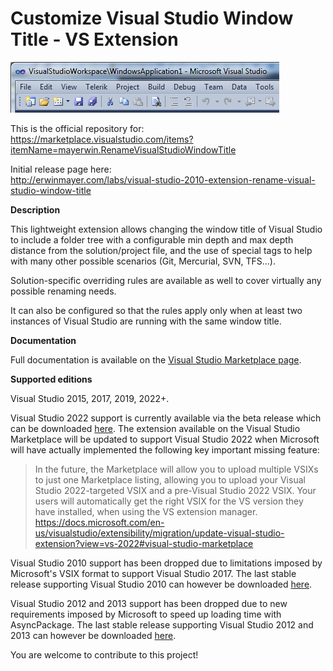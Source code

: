 # Customize Visual Studio Window Title - VS Extension
![Screenshot](/CustomizeVSWindowTitleSharedFolder/Screenshot.png?raw=true "Screenshot")

This is the official repository for:  
https://marketplace.visualstudio.com/items?itemName=mayerwin.RenameVisualStudioWindowTitle

Initial release page here:  
http://erwinmayer.com/labs/visual-studio-2010-extension-rename-visual-studio-window-title

**Description**

This lightweight extension allows changing the window title of Visual Studio to include a folder tree with a configurable min depth and max depth distance from the solution/project file, and the use of special tags to help with many other possible scenarios (Git, Mercurial, SVN, TFS...). 

Solution-specific overriding rules are available as well to cover virtually any possible renaming needs.

It can also be configured so that the rules apply only when at least two instances of Visual Studio are running with the same window title.

**Documentation**

Full documentation is available on the [Visual Studio Marketplace page](https://marketplace.visualstudio.com/items?itemName=mayerwin.RenameVisualStudioWindowTitle).

**Supported editions**

Visual Studio 2015, 2017, 2019, 2022+.

Visual Studio 2022 support is currently available via the beta release which can be downloaded [here](https://github.com/mayerwin/vs-customize-window-title/releases/tag/5.0.1). The extension available on the Visual Studio Marketplace will be updated to support Visual Studio 2022 when Microsoft will have actually implemented the following key important missing feature:

> In the future, the Marketplace will allow you to upload multiple VSIXs to just one Marketplace listing, allowing you to upload your Visual Studio 2022-targeted VSIX and a pre-Visual Studio 2022 VSIX. Your users will automatically get the right VSIX for the VS version they have installed, when using the VS extension manager.
https://docs.microsoft.com/en-us/visualstudio/extensibility/migration/update-visual-studio-extension?view=vs-2022#visual-studio-marketplace

Visual Studio 2010 support has been dropped due to limitations imposed by Microsoft's VSIX format to support Visual Studio 2017. The last stable release supporting Visual Studio 2010 can however be downloaded [here](https://github.com/mayerwin/vs-customize-window-title/releases/tag/3.3.6).

Visual Studio 2012 and 2013 support has been dropped due to new requirements imposed by Microsoft to speed up loading time with AsyncPackage. The last stable release supporting Visual Studio 2012 and 2013 can however be downloaded [here](https://github.com/mayerwin/vs-customize-window-title/releases/tag/3.8.1).

You are welcome to contribute to this project!